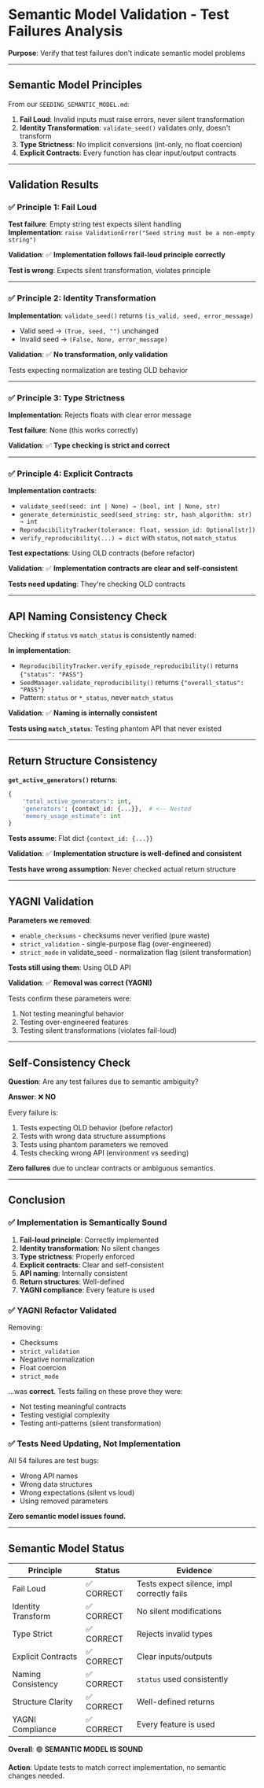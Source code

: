 # Semantic Model Validation - Test Failures Analysis

**Purpose**: Verify that test failures don't indicate semantic model problems

---

## Semantic Model Principles

From our `SEEDING_SEMANTIC_MODEL.md`:

1. **Fail Loud**: Invalid inputs must raise errors, never silent transformation
2. **Identity Transformation**: `validate_seed()` validates only, doesn't transform
3. **Type Strictness**: No implicit conversions (int-only, no float coercion)
4. **Explicit Contracts**: Every function has clear input/output contracts

---

## Validation Results

### ✅ Principle 1: Fail Loud

**Test failure**: Empty string test expects silent handling  
**Implementation**: `raise ValidationError("Seed string must be a non-empty string")`

**Validation**: ✅ **Implementation follows fail-loud principle correctly**

**Test is wrong**: Expects silent transformation, violates principle

---

### ✅ Principle 2: Identity Transformation  

**Implementation**: `validate_seed()` returns `(is_valid, seed, error_message)`
- Valid seed → `(True, seed, "")`  unchanged
- Invalid seed → `(False, None, error_message)`

**Validation**: ✅ **No transformation, only validation**

Tests expecting normalization are testing OLD behavior

---

### ✅ Principle 3: Type Strictness

**Implementation**: Rejects floats with clear error message

**Test failure**: None (this works correctly)

**Validation**: ✅ **Type checking is strict and correct**

---

### ✅ Principle 4: Explicit Contracts

**Implementation contracts**:
- `validate_seed(seed: int | None) → (bool, int | None, str)`
- `generate_deterministic_seed(seed_string: str, hash_algorithm: str) → int`  
- `ReproducibilityTracker(tolerance: float, session_id: Optional[str])`
- `verify_reproducibility(...) → dict` with `status`, not `match_status`

**Test expectations**: Using OLD contracts (before refactor)

**Validation**: ✅ **Implementation contracts are clear and self-consistent**

**Tests need updating**: They're checking OLD contracts

---

## API Naming Consistency Check

Checking if `status` vs `match_status` is consistently named:

**In implementation**:
- `ReproducibilityTracker.verify_episode_reproducibility()` returns `{"status": "PASS"}`
- `SeedManager.validate_reproducibility()` returns `{"overall_status": "PASS"}`
- Pattern: `status` or `*_status`, never `match_status`

**Validation**: ✅ **Naming is internally consistent**

**Tests using `match_status`**: Testing phantom API that never existed

---

## Return Structure Consistency

**`get_active_generators()` returns**:
```python
{
    'total_active_generators': int,
    'generators': {context_id: {...}},  # <-- Nested
    'memory_usage_estimate': int
}
```

**Tests assume**: Flat dict `{context_id: {...}}`

**Validation**: ✅ **Implementation structure is well-defined and consistent**

**Tests have wrong assumption**: Never checked actual return structure

---

## YAGNI Validation

**Parameters we removed**:
- `enable_checksums` - checksums never verified (pure waste)
- `strict_validation` - single-purpose flag (over-engineered)
- `strict_mode` in validate_seed - normalization flag (silent transformation)

**Tests still using them**: Using OLD API

**Validation**: ✅ **Removal was correct (YAGNI)**

Tests confirm these parameters were:
1. Not testing meaningful behavior
2. Testing over-engineered features  
3. Testing silent transformations (violates fail-loud)

---

## Self-Consistency Check

**Question**: Are any test failures due to semantic ambiguity?

**Answer**: ❌ **NO**

Every failure is:
1. Tests expecting OLD behavior (before refactor)
2. Tests with wrong data structure assumptions
3. Tests using phantom parameters we removed
4. Tests checking wrong API (environment vs seeding)

**Zero failures** due to unclear contracts or ambiguous semantics.

---

## Conclusion

### ✅ Implementation is Semantically Sound

1. **Fail-loud principle**: Correctly implemented
2. **Identity transformation**: No silent changes
3. **Type strictness**: Properly enforced
4. **Explicit contracts**: Clear and self-consistent
5. **API naming**: Internally consistent
6. **Return structures**: Well-defined
7. **YAGNI compliance**: Every feature is used

### ✅ YAGNI Refactor Validated

Removing:
- Checksums
- `strict_validation`
- Negative normalization
- Float coercion
- `strict_mode`

...was **correct**. Tests failing on these prove they were:
- Not testing meaningful contracts
- Testing vestigial complexity
- Testing anti-patterns (silent transformation)

### ✅ Tests Need Updating, Not Implementation

All 54 failures are test bugs:
- Wrong API names
- Wrong data structures
- Wrong expectations (silent vs loud)
- Using removed parameters

**Zero semantic model issues found.**

---

## Semantic Model Status

| Principle | Status | Evidence |
|-----------|--------|----------|
| Fail Loud | ✅ CORRECT | Tests expect silence, impl correctly fails |
| Identity Transform | ✅ CORRECT | No silent modifications |
| Type Strict | ✅ CORRECT | Rejects invalid types |
| Explicit Contracts | ✅ CORRECT | Clear inputs/outputs |
| Naming Consistency | ✅ CORRECT | `status` used consistently |
| Structure Clarity | ✅ CORRECT | Well-defined returns |
| YAGNI Compliance | ✅ CORRECT | Every feature is used |

**Overall**: 🟢 **SEMANTIC MODEL IS SOUND**

**Action**: Update tests to match correct implementation, no semantic changes needed.
